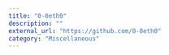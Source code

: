 ```yaml
---
title: "0-0eth0"
description: ""
external_url: "https://github.com/0-0eth0"
category: "Miscellaneous"
---
```

